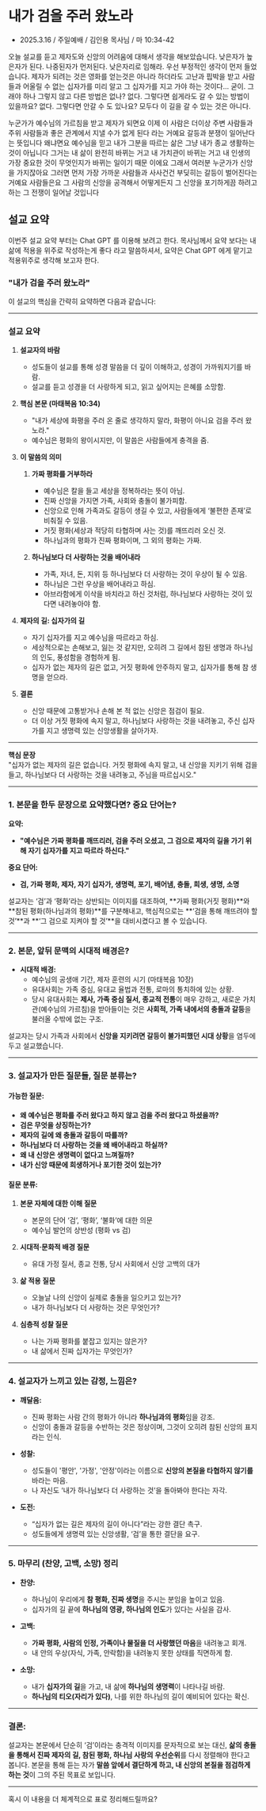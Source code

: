 # 내가 검을 주러 왔노라
* 2025.3.16 / 주일예배 / 김인용 목사님 / 마 10:34-42

오늘 설교를 듣고 제자도와 신앙의 어려움에 대해서 생각을 해보았습니다. 낮은자가 높은자가 된다. 나중된자가 먼저된다. 낮은자리로 임해라. 우선 부정적인 생각이 먼저 들었습니다. 
제자가 되려는 것은 영화를 얻는것은 아니라 하더라도 고난과 핍박을 받고 사람들과 어울릴 수 없는 십자가를 미리 알고 그 십자가를 지고 가야 하는 것이다... 굳이. 그래야 하나 그렇지 않고 다른 방법은 없나? 없다. 그렇다면 쉽게라도 갈 수 있는 방법이 있을까요? 없다. 그렇다면 안갈 수 도 있나요? 모두다 이 길을 갈 수 있는 것은 아니다.  

누군가가 예수님의 가르침을 받고 제자가 되면요 이제 이 사람은 더이상 주변 사람들과 주위 사람들과 좋은 관계에서 지낼 수가 없게 된다 라는 거예요 갈등과 분쟁이 일어난다는 뜻입니다 왜냐면요 예수님을 믿고 내가 그분을 따르는 삶은 그냥 내가 종교 생활하는 것이 아닙니다 그거는 내 삶이 완전히 바뀌는 거고 내 가치관이 바뀌는 거고 내 인생의 가장 중요한 것이 무엇인지가 바뀌는 일이기 때문 이에요  그래서 여러분 누군가가 신앙을 가지잖아요 그러면 먼저 가장 가까운 사람들과 사사건건 부딪히는 갈등이 벌어진다는 거예요 사람들은요 그 사람의 신앙을 공격해서 어떻게든지 그 신앙을 포기하게끔 하려고 하는 그 전쟁이 일어날 것입니다 

## 설교 요약
이번주 설교 요약 부터는 Chat GPT 를 이용해 보려고 한다. 목사님께서 요약 보다는 내 삶에 적용을 위주로 작성하는게 좋다 라고 말씀하셔서, 요약은 Chat GPT 에게 맡기고 적용위주로 생각해 보고자 한다. 

### **"내가 검을 주러 왔노라"**

이 설교의 핵심을 간략히 요약하면 다음과 같습니다:

---

### **설교 요약**

1. **설교자의 바람**  
   - 성도들이 설교를 통해 성경 말씀을 더 깊이 이해하고, 성경이 가까워지기를 바람.
   - 설교를 듣고 성경을 더 사랑하게 되고, 읽고 싶어지는 은혜를 소망함.

2. **핵심 본문 (마태복음 10:34)**  
   - "내가 세상에 화평을 주러 온 줄로 생각하지 말라, 화평이 아니요 검을 주러 왔노라."
   - 예수님은 평화의 왕이시지만, 이 말씀은 사람들에게 충격을 줌.

3. **이 말씀의 의미**
   1. **가짜 평화를 거부하라**
      - 예수님은 칼을 들고 세상을 정복하라는 뜻이 아님.
      - 진짜 신앙을 가지면 가족, 사회와 충돌이 불가피함.
      - 신앙으로 인해 가족과도 갈등이 생길 수 있고, 사람들에게 ‘불편한 존재’로 비춰질 수 있음.
      - 거짓 평화(세상과 적당히 타협하며 사는 것)를 깨뜨리러 오신 것.
      - 하나님과의 평화가 진짜 평화이며, 그 외의 평화는 가짜.

   2. **하나님보다 더 사랑하는 것을 배어내라**
      - 가족, 자녀, 돈, 지위 등 하나님보다 더 사랑하는 것이 우상이 될 수 있음.
      - 하나님은 그런 우상을 배어내라고 하심.
      - 아브라함에게 이삭을 바치라고 하신 것처럼, 하나님보다 사랑하는 것이 있다면 내려놓아야 함.

4. **제자의 길: 십자가의 길**
   - 자기 십자가를 지고 예수님을 따르라고 하심.
   - 세상적으로는 손해보고, 잃는 것 같지만, 오히려 그 길에서 참된 생명과 하나님의 인도, 풍성함을 경험하게 됨.
   - 십자가 없는 제자의 길은 없고, 거짓 평화에 안주하지 말고, 십자가를 통해 참 생명을 얻으라.

5. **결론**
   - 신앙 때문에 고통받거나 손해 본 적 없는 신앙은 점검이 필요.
   - 더 이상 거짓 평화에 속지 말고, 하나님보다 사랑하는 것을 내려놓고, 주신 십자가를 지고 생명력 있는 신앙생활을 살아가자.

---

**핵심 문장**  
"십자가 없는 제자의 길은 없습니다. 거짓 평화에 속지 말고, 내 신앙을 지키기 위해 검을 들고, 하나님보다 더 사랑하는 것을 내려놓고, 주님을 따르십시오."

---


### 1. **본문을 한두 문장으로 요약했다면? 중요 단어는?**

**요약:**
- **"예수님은 가짜 평화를 깨뜨리러, 검을 주러 오셨고, 그 검으로 제자의 길을 가기 위해 자기 십자가를 지고 따르라 하신다."**

**중요 단어:**
- **검, 가짜 평화, 제자, 자기 십자가, 생명력, 포기, 배어냄, 충돌, 희생, 생명, 소명**

설교자는 ‘검’과 ‘평화’라는 상반되는 이미지를 대조하여, **가짜 평화(거짓 평화)**와 **참된 평화(하나님과의 평화)**를 구분해내고, 핵심적으로는 **‘검을 통해 깨뜨려야 할 것’**과 **‘그 검으로 지켜야 할 것’**을 대비시켰다고 볼 수 있습니다.

---

### 2. **본문, 앞뒤 문맥의 시대적 배경은?**

- **시대적 배경:** 
  - 예수님의 공생애 기간, 제자 훈련의 시기 (마태복음 10장)
  - 유대사회는 가족 중심, 유대교 율법과 전통, 로마의 통치하에 있는 상황.
  - 당시 유대사회는 **제사, 가족 중심 질서, 종교적 전통**이 매우 강하고, 새로운 가치관(예수님의 가르침)을 받아들이는 것은 **사회적, 가족 내에서의 충돌과 갈등**을 불러올 수밖에 없는 구조.

설교자는 당시 가족과 사회에서 **신앙을 지키려면 갈등이 불가피했던 시대 상황**을 염두에 두고 설교했습니다.

---

### 3. **설교자가 만든 질문들, 질문 분류는?**

#### **가능한 질문:**
- **왜 예수님은 평화를 주러 왔다고 하지 않고 검을 주러 왔다고 하셨을까?**
- **검은 무엇을 상징하는가?**
- **제자의 길에 왜 충돌과 갈등이 따를까?**
- **하나님보다 더 사랑하는 것을 왜 배어내라고 하실까?**
- **왜 내 신앙은 생명력이 없다고 느껴질까?**
- **내가 신앙 때문에 희생하거나 포기한 것이 있는가?**

#### **질문 분류:**
1. **본문 자체에 대한 이해 질문**
   - 본문의 단어 ‘검’, ‘평화’, ‘불화’에 대한 의문
   - 예수님 발언의 상반성 (평화 vs 검)

2. **시대적·문화적 배경 질문**
   - 유대 가정 질서, 종교 전통, 당시 사회에서 신앙 고백의 대가

3. **삶 적용 질문**
   - 오늘날 나의 신앙이 실제로 충돌을 일으키고 있는가?
   - 내가 하나님보다 더 사랑하는 것은 무엇인가?

4. **심층적 성찰 질문**
   - 나는 가짜 평화를 붙잡고 있지는 않은가?
   - 내 삶에서 진짜 십자가는 무엇인가?

---

### 4. **설교자가 느끼고 있는 감정, 느낌은?**

- **깨달음:** 
  - 진짜 평화는 사람 간의 평화가 아니라 **하나님과의 평화**임을 강조.
  - 신앙이 충돌과 갈등을 수반하는 것은 정상이며, 그것이 오히려 참된 신앙의 표지라는 인식.

- **성찰:** 
  - 성도들이 '평안', '가정', '안정'이라는 이름으로 **신앙의 본질을 타협하지 않기를** 바라는 마음.
  - 나 자신도 ‘내가 하나님보다 더 사랑하는 것’을 돌아봐야 한다는 자각.

- **도전:** 
  - “십자가 없는 길은 제자의 길이 아니다”라는 강한 결단 촉구.
  - 성도들에게 생명력 있는 신앙생활, ‘검’을 통한 결단을 요구.

---

### 5. **마무리 (찬양, 고백, 소망) 정리**

- **찬양:**
  - 하나님이 우리에게 **참 평화, 진짜 생명**을 주시는 분임을 높이고 있음.
  - 십자가의 길 끝에 **하나님의 영광, 하나님의 인도**가 있다는 사실을 감사.

- **고백:**
  - **가짜 평화, 사람의 인정, 가족이나 물질을 더 사랑했던 마음**을 내려놓고 회개.
  - 내 안의 우상(자식, 가족, 안락함)을 내려놓지 못한 상태를 직면하게 함.

- **소망:**
  - 내가 **십자가의 길**을 가고, 내 삶에 **하나님의 생명력**이 나타나길 바람.
  - **하나님의 티오(자리가 있다)**, 나를 위한 하나님의 길이 예비되어 있다는 확신.

---

### **결론:**

설교자는 본문에서 단순히 ‘검’이라는 충격적 이미지를 문자적으로 보는 대신, **삶의 충돌을 통해서 진짜 제자의 길, 참된 평화, 하나님 사랑의 우선순위**를 다시 정렬해야 한다고 봅니다. 본문을 통해 듣는 자가 **말씀 앞에서 결단하게 하고, 내 신앙의 본질을 점검하게 하는 것**이 그의 주된 목표로 보입니다.

---

혹시 이 내용을 더 체계적으로 표로 정리해드릴까요?



